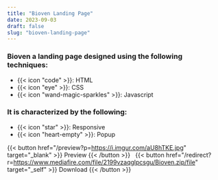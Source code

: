 ```yaml
---
title: "Bioven Landing Page"
date: 2023-09-03
draft: false
slug: "bioven-landing-page"
---
```

### __Bioven__ a __landing page__ designed using the following techniques:
- {{< icon "code" >}}: HTML
- {{< icon "eye" >}}: CSS
- {{< icon "wand-magic-sparkles" >}}: Javascript  

### It is characterized by the following:
- {{< icon "star" >}}: Responsive
- {{< icon "heart-empty" >}}:  Popup

<!--adsense-->

{{< button href="/preview?p=https://i.imgur.com/aU8hTKE.jpg" target="_blank" >}}
Preview
{{< /button >}} &nbsp; {{< button href="/redirect?r=https://www.mediafire.com/file/2199vzaqglpcsgu/Bioven.zip/file" target="_self" >}}
Download
{{< /button >}}
